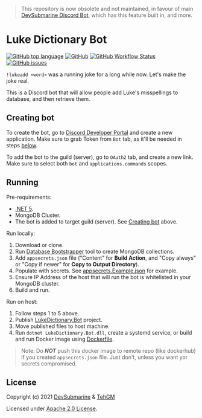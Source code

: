 > This repository is now obsolete and not maintained, in favour of main [DevSubmarine Discord Bot](https://github.com/DevSubmarine/DiscordBot), which has this feature built in, and more.

# Luke Dictionary Bot
[![GitHub top language](https://img.shields.io/github/languages/top/DevSubmarine/LukeDictionary)](https://github.com/DevSubmarine/LukeDictionary) [![GitHub](https://img.shields.io/github/license/DevSubmarine/LukeDictionary)](LICENSE) [![GitHub Workflow Status](https://img.shields.io/github/workflow/status/DevSubmarine/LukeDictionary/.NET%20Build)](https://github.com/DevSubmarine/LukeDictionary/actions) [![GitHub issues](https://img.shields.io/github/issues/DevSubmarine/LukeDictionary)](https://github.com/DevSubmarine/LukeDictionary/issues)

`!lukeadd <word>` was a running joke for a long while now. Let's make the joke real.

This is a Discord bot that will allow people add Luke's misspellings to database, and then retrieve them.

## Creating bot
To create the bot, go to [Discord Developer Portal](https://discord.com/developers/applications/) and create a new application. Make sure to grab Token from `Bot` tab, as it'll be needed in steps [below](#running).

To add the bot to the guild (server), go to `OAuth2` tab, and create a new link. Make sure to select both `bot` and `applications.commands` scopes.

## Running
Pre-requirements: 
- [.NET 5](https://dotnet.microsoft.com/download/dotnet/5.0).
- MongoDB Cluster.
- The bot is added to target guild (server). See [Creating bot](#creating-bot) above.

Run locally:
1. Download or clone.
2. Run [Database Bootstrapper](Tools/DatabaseBootstrapper) tool to create MongoDB collections.
3. Add `appsecrets.json` file ("Content" for **Build Action**, and "Copy always" or "Copy if newer" for **Copy to Output Directory**).
4. Populate with secrets. See [appsecrets.Example.json](LukeDictionary.Bot/appsecrets.Example.json) for example.
5. Ensure IP Address of the host that will run the bot is whitelisted in your MongoDB cluster.
6. Build and run.

Run on host:
1. Follow steps 1 to 5 above.
2. Publish [LukeDictionary.Bot](LukeDictionary.Bot) project.
3. Move published files to host machine.
4. Run `dotnet LukeDictionary.Bot.dll`, create a systemd service, or build and run Docker image using [Dockerfile](LukeDictionary.Bot/Dockerfile).

> Note: Do ***NOT*** push this docker image to remote repo (like dockerhub) if you created `appsecrets.json` file. Just don't, unless you want yor secrets compromised.

## License
Copyright (c) 2021 [DevSubmarine](https://github.com/DevSubmarine) & [TehGM](https://github.com/TehGM)

Licensed under [Apache 2.0 License](LICENSE).
